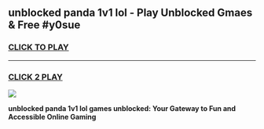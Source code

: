 
## unblocked panda 1v1 lol - Play Unblocked Gmaes & Free #y0sue
<h3>
<a href="https://news.freeplayer.one?title=unblocked_panda_1v1_lol&ref=24F">CLICK TO PLAY</a></h3>
<hr>

<h3>
<a href="https://news.freeplayer.one?title=unblocked_panda_1v1_lol&ref=24F">CLICK 2 PLAY</a>
  
</h3>

<a href="https://news.freeplayer.one?title=unblocked_panda_1v1_lol&ref=24F/"><img src="https://clearcache.store/games.png"></a>


**unblocked panda 1v1 lol games unblocked: Your Gateway to Fun and Accessible Online Gaming**
